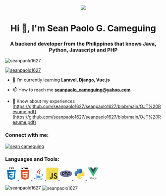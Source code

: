 <div align="center">
  <img height="150" src="https://media.giphy.com/media/M9gbBd9nbDrOTu1Mqx/giphy.gif"  />
</div>
<h1 align="center">Hi 👋, I'm Sean Paolo G. Cameguing</h1>
<h3 align="center">A backend developer from the Philippines that knows Java, Python, Javascript and PHP</h3>

<p align="left"> <img src="https://komarev.com/ghpvc/?username=seanpaolo1627&label=Profile%20views&color=0e75b6&style=flat" alt="seanpaolo1627" /> </p>

<p align="left"> <a href="https://github.com/ryo-ma/github-profile-trophy"><img src="https://github-profile-trophy.vercel.app/?username=seanpaolo1627" alt="seanpaolo1627" /></a> </p>

- 🌱 I’m currently learning **Laravel, Django, Vue.js**

- 📫 How to reach me **seanpaolo_cameguing@yahoo.com**

- 📄 Know about my experiences [https://github.com/seanpaolo1627/seanpaolo1627/blob/main/OJT%20Resume.pdf](https://github.com/seanpaolo1627/seanpaolo1627/blob/main/OJT%20Resume.pdf)

<h3 align="left">Connect with me:</h3>
<p align="left">
<a href="https://fb.com/sean cameguing" target="blank"><img align="center" src="https://raw.githubusercontent.com/rahuldkjain/github-profile-readme-generator/master/src/images/icons/Social/facebook.svg" alt="sean cameguing" height="30" width="40" /></a>
</p>

<h3 align="left">Languages and Tools:</h3>
<p align="left"> <a href="https://www.w3schools.com/css/" target="_blank" rel="noreferrer"> <img src="https://raw.githubusercontent.com/devicons/devicon/master/icons/css3/css3-original-wordmark.svg" alt="css3" width="40" height="40"/> </a> <a href="https://www.w3.org/html/" target="_blank" rel="noreferrer"> <img src="https://raw.githubusercontent.com/devicons/devicon/master/icons/html5/html5-original-wordmark.svg" alt="html5" width="40" height="40"/> </a> <a href="https://www.java.com" target="_blank" rel="noreferrer"> <img src="https://raw.githubusercontent.com/devicons/devicon/master/icons/java/java-original.svg" alt="java" width="40" height="40"/> </a> <a href="https://developer.mozilla.org/en-US/docs/Web/JavaScript" target="_blank" rel="noreferrer"> <img src="https://raw.githubusercontent.com/devicons/devicon/master/icons/javascript/javascript-original.svg" alt="javascript" width="40" height="40"/> </a> <a href="https://www.php.net" target="_blank" rel="noreferrer"> <img src="https://raw.githubusercontent.com/devicons/devicon/master/icons/php/php-original.svg" alt="php" width="40" height="40"/> </a> <a href="https://www.python.org" target="_blank" rel="noreferrer"> <img src="https://raw.githubusercontent.com/devicons/devicon/master/icons/python/python-original.svg" alt="python" width="40" height="40"/> </a> <a href="https://vuejs.org/" target="_blank" rel="noreferrer"> <img src="https://raw.githubusercontent.com/devicons/devicon/master/icons/vuejs/vuejs-original-wordmark.svg" alt="vuejs" width="40" height="40"/> </a> </p>

<p><img align="left" src="https://github-readme-stats.vercel.app/api/top-langs?username=seanpaolo1627&show_icons=true&locale=en&layout=compact" alt="seanpaolo1627" /></p>

<p>&nbsp;<img align="center" src="https://github-readme-stats.vercel.app/api?username=seanpaolo1627&show_icons=true&locale=en" alt="seanpaolo1627" /></p>

